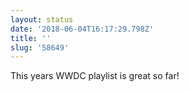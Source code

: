 ```yaml
---
layout: status
date: '2018-06-04T16:17:29.798Z'
title: ''
slug: '58649'
---
```

This years WWDC playlist is great so far!
